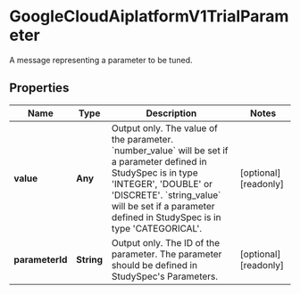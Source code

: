 

# GoogleCloudAiplatformV1TrialParameter

A message representing a parameter to be tuned.

## Properties

| Name | Type | Description | Notes |
|------------ | ------------- | ------------- | -------------|
|**value** | **Any** | Output only. The value of the parameter. &#x60;number_value&#x60; will be set if a parameter defined in StudySpec is in type &#39;INTEGER&#39;, &#39;DOUBLE&#39; or &#39;DISCRETE&#39;. &#x60;string_value&#x60; will be set if a parameter defined in StudySpec is in type &#39;CATEGORICAL&#39;. |  [optional] [readonly] |
|**parameterId** | **String** | Output only. The ID of the parameter. The parameter should be defined in StudySpec&#39;s Parameters. |  [optional] [readonly] |



